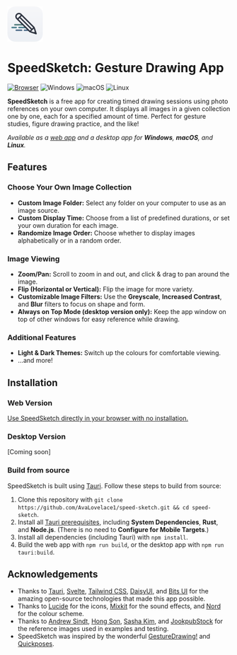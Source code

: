 <a href="https://avalovelace1.github.io/speed-sketch/"><img src="icon-no-shadow.png" alt="Logo" width="80" height="80"></a>

# SpeedSketch: Gesture Drawing App

[![Browser][Browser]][Webapp]
![Windows][Windows]
![macOS][macOS]
![Linux][Linux]

**SpeedSketch** is a free app for creating timed drawing sessions using photo references on your own
computer. It displays all images in a given collection one by one, each for a specified amount of time.
Perfect for gesture studies, figure drawing practice, and the like!

_Available as a [web app][Webapp] and a desktop app for **Windows**, **macOS**, and **Linux**._

## Features

### Choose Your Own Image Collection

- **Custom Image Folder:** Select any folder on your computer to use as an image source.
- **Custom Display Time:** Choose from a list of predefined durations, or set your own duration for each image.
- **Randomize Image Order:** Choose whether to display images alphabetically or in a random order.

### Image Viewing

- **Zoom/Pan:** Scroll to zoom in and out, and click & drag to pan around the image.
- **Flip (Horizontal or Vertical):** Flip the image for more variety.
- **Customizable Image Filters:** Use the **Greyscale**, **Increased Contrast**, and **Blur** filters to focus on shape
  and form.
- **Always on Top Mode (desktop version only):** Keep the app window on top of other windows for easy reference while
  drawing.

### Additional Features

- **Light & Dark Themes:** Switch up the colours for comfortable viewing.
- …and more!

## Installation

### Web Version

[Use SpeedSketch directly in your browser with no installation.][Webapp]

### Desktop Version

[Coming soon]

<!-- Download the latest version of SpeedSketch from the
**[releases page](https://github.com/AvaLovelace1/speed-sketch/releases/latest)**.
Available for Windows, macOS (Intel + Apple Silicon), and Linux. -->

### Build from source

SpeedSketch is built using [Tauri](https://tauri.app). Follow these steps to build from source:

1. Clone this repository with `git clone https://github.com/AvaLovelace1/speed-sketch.git && cd speed-sketch`.
2. Install all [Tauri prerequisites](https://tauri.app/start/prerequisites/), including **System Dependencies**,
   **Rust**, and **Node.js**. (There is no need to **Configure for Mobile Targets**.)
3. Install all dependencies (including Tauri) with `npm install`.
4. Build the web app with `npm run build`, or the desktop app with `npm run tauri:build`.

## Acknowledgements

- Thanks to [Tauri](https://tauri.app), [Svelte](https://svelte.dev),
  [Tailwind CSS](https://tailwindcss.com), [DaisyUI](https://daisyui.com), and [Bits UI](https://bits-ui.com) for the
  amazing open-source technologies that made this app possible.
- Thanks to [Lucide](https://lucide.dev) for the icons, [Mixkit](https://mixkit.co) for the sound effects, and
  [Nord](https://www.nordtheme.com) for the colour scheme.
- Thanks to [Andrew Sindt](https://www.pexels.com/@andrew-sindt-2650965/), [Hong Son](https://www.pexels.com/@hson/),
  [Sasha Kim](https://www.pexels.com/@sasha-kim/), and [JookpubStock](https://jookpubstock.com) for the
  reference images used in examples and testing.
- SpeedSketch was inspired by the wonderful
  [GestureDrawing!](https://cubebrush.co/advanches/products/d9q6yq/gesturedrawing?q=gesturedrawing)
  and [Quickposes](https://quickposes.com/en/desktop-app).

<!-- Links -->

[Webapp]: https://avalovelace1.github.io/speed-sketch/
[Browser]: https://img.shields.io/badge/Web%20Browser-4285F4?logo=GoogleChrome&logoColor=white&style=for-the-badge
[Windows]: https://custom-icon-badges.demolab.com/badge/Windows-0078D6?logo=windows11&logoColor=white&style=for-the-badge
[macOS]: https://img.shields.io/badge/mac-000000?logo=apple&logoColor=F0F0F0&style=for-the-badge
[Linux]: https://img.shields.io/badge/Linux-FCC624?logo=linux&logoColor=black&style=for-the-badge
